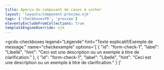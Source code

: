 ```yaml
---
title: Aperçu du composant de cases à cocher
layout: 'layouts/component-preview.njk'
tags: ['checkboxesFR', 'preview']
eleventyExcludeFromCollections: true
templateEngineOverride: njk
---
```


<gcds-checkboxes
  legend="Légende"
  hint="Texte explicatif/Exemple de message."
  name="checkexample"
  options='[
    {
      "id": "form-check-1",
      "label": "Libellé",
      "hint": "Ceci est une description ou un exemple à titre de clarification."
    },
    {
      "id": "form-check-1",
      "label": "Libellé",
      "hint": "Ceci est une description ou un exemple à titre de clarification."
    }
  ]'
>
</gcds-checkboxes>
